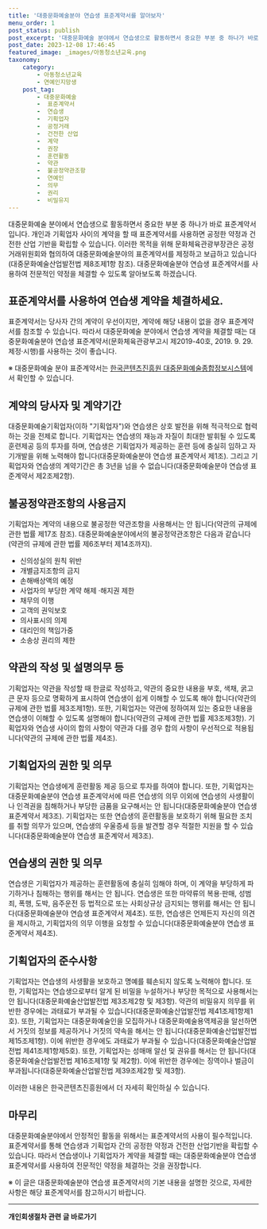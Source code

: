 ```yaml
---
title: '대중문화예술분야 연습생 표준계약서를 알아보자'
menu_order: 1
post_status: publish
post_excerpt: '대중문화예술 분야에서 연습생으로 활동하면서 중요한 부분 중 하나가 바로 표준계약서입니다. 개인과 기획업자 사이의 계약을 할 때 표준계약서를 사용하면 공정한 약정과 건전한 산업 기반을 확립할 수 있습니다. 이러한 목적을 위해 문화체육관광부장관은 공정거래위원회와 협의하여 대중문화예술분야의 표준계약서를 제정하고 보급하고 있습니다 대중문화예술산업발전법 제8조제1항 참조 . 대중문화예술분야 연습생 표준계약서를 사용하여 전문적인 약정을 체결할 수 있도록 알아보도록 하겠습니다.'
post_date: 2023-12-08 17:46:45
featured_image: _images/아동청소년교육.png
taxonomy:
    category:
        - 아동청소년교육
        - 연예인지망생
    post_tag:
        - 대중문화예술
        -  표준계약서
        -  연습생
        -  기획업자
        -  공정거래
        -  건전한 산업
        -  계약
        -  권장
        -  훈련활동
        -  약관
        -  불공정약관조항
        -  연예인
        -  의무
        -  권리
        -  비밀유지
---
```



대중문화예술 분야에서 연습생으로 활동하면서 중요한 부분 중 하나가 바로 표준계약서입니다. 개인과 기획업자 사이의 계약을 할 때 표준계약서를 사용하면 공정한 약정과 건전한 산업 기반을 확립할 수 있습니다. 이러한 목적을 위해 문화체육관광부장관은 공정거래위원회와 협의하여 대중문화예술분야의 표준계약서를 제정하고 보급하고 있습니다(대중문화예술산업발전법 제8조제1항 참조). 대중문화예술분야 연습생 표준계약서를 사용하여 전문적인 약정을 체결할 수 있도록 알아보도록 하겠습니다.

## 표준계약서를 사용하여 연습생 계약을 체결하세요.
표준계약서는 당사자 간의 계약이 우선이지만, 계약에 해당 내용이 없을 경우 표준계약서를 참조할 수 있습니다. 따라서 대중문화예술 분야에서 연습생 계약을 체결할 때는 대중문화예술분야 연습생 표준계약서(문화체육관광부고시 제2019-40호, 2019. 9. 29. 제정·시행)를 사용하는 것이 좋습니다.

※ 대중문화예술 분야 표준계약서는 [한국콘텐츠진흥원 대중문화예술종합정보시스템](https://ent.kocca.kr/)에서 확인할 수 있습니다.

## 계약의 당사자 및 계약기간
대중문화예술기획업자(이하 "기획업자")와 연습생은 상호 발전을 위해 적극적으로 협력하는 것을 전제로 합니다. 기획업자는 연습생의 재능과 자질이 최대한 발휘될 수 있도록 훈련제공 등의 투자를 하며, 연습생은 기획업자가 제공하는 훈련 등에 충실히 임하고 자기개발을 위해 노력해야 합니다(대중문화예술분야 연습생 표준계약서 제1조). 그리고 기획업자와 연습생의 계약기간은 총 3년을 넘을 수 없습니다(대중문화예술분야 연습생 표준계약서 제2조제2항).

## 불공정약관조항의 사용금지
기획업자는 계약의 내용으로 불공정한 약관조항을 사용해서는 안 됩니다(약관의 규제에 관한 법률 제17조 참조). 대중문화예술분야에서의 불공정약관조항은 다음과 같습니다(약관의 규제에 관한 법률 제6조부터 제14조까지).

- 신의성실의 원칙 위반
- 개별금지조항의 금지
- 손해배상액의 예정
- 사업자의 부당한 계약 해제 ·해지권 제한
- 채무의 이행
- 고객의 권익보호
- 의사표시의 의제
- 대리인의 책임가중
- 소송상 권리의 제한

## 약관의 작성 및 설명의무 등
기획업자는 약관을 작성할 때 한글로 작성하고, 약관의 중요한 내용을 부호, 색채, 굵고 큰 문자 등으로 명확하게 표시하여 연습생이 쉽게 이해할 수 있도록 해야 합니다(약관의 규제에 관한 법률 제3조제1항). 또한, 기획업자는 약관에 정하여져 있는 중요한 내용을 연습생이 이해할 수 있도록 설명해야 합니다(약관의 규제에 관한 법률 제3조제3항). 기획업자와 연습생 사이의 합의 사항이 약관과 다를 경우 합의 사항이 우선적으로 적용됩니다(약관의 규제에 관한 법률 제4조).

## 기획업자의 권한 및 의무
기획업자는 연습생에게 훈련활동 제공 등으로 투자를 하여야 합니다. 또한, 기획업자는 대중문화예술분야 연습생 표준계약서에 따른 연습생의 의무 이외에 연습생의 사생활이나 인격권을 침해하거나 부당한 금품을 요구해서는 안 됩니다(대중문화예술분야 연습생 표준계약서 제3조). 기획업자는 또한 연습생의 훈련활동을 보호하기 위해 필요한 조치를 취할 의무가 있으며, 연습생의 우울증세 등을 발견할 경우 적절한 지원을 할 수 있습니다(대중문화예술분야 연습생 표준계약서 제3조).

## 연습생의 권한 및 의무
연습생은 기획업자가 제공하는 훈련활동에 충실히 임해야 하며, 이 계약을 부당하게 파기하거나 침해하는 행위를 해서는 안 됩니다. 연습생은 또한 마약류의 복용·판매, 성범죄, 폭행, 도박, 음주운전 등 법적으로 또는 사회상규상 금지되는 행위를 해서는 안 됩니다(대중문화예술분야 연습생 표준계약서 제4조). 또한, 연습생은 언제든지 자신의 의견을 제시하고, 기획업자의 의무 이행을 요청할 수 있습니다(대중문화예술분야 연습생 표준계약서 제4조).

## 기획업자의 준수사항
기획업자는 연습생의 사생활을 보호하고 명예를 훼손되지 않도록 노력해야 합니다. 또한, 기획업자는 연습생으로부터 알게 된 비밀을 누설하거나 부당한 목적으로 사용해서는 안 됩니다(대중문화예술산업발전법 제3조제2항 및 제3항). 약관의 비밀유지 의무를 위반한 경우에는 과태료가 부과될 수 있습니다(대중문화예술산업발전법 제41조제1항제1호). 또한, 기획업자는 대중문화예술인을 모집하거나 대중문화예술용역제공을 알선하면서 거짓의 정보를 제공하거나 거짓의 약속을 해서는 안 됩니다(대중문화예술산업발전법 제15조제1항). 이에 위반한 경우에도 과태료가 부과될 수 있습니다(대중문화예술산업발전법 제41조제1항제5호). 또한, 기획업자는 성매매 알선 및 권유를 해서는 안 됩니다(대중문화예술산업발전법 제16조제1항 및 제2항). 이에 위반한 경우에는 징역이나 벌금이 부과됩니다(대중문화예술산업발전법 제39조제2항 및 제3항).

이러한 내용은 한국콘텐츠진흥원에서 더 자세히 확인하실 수 있습니다.

## 마무리
대중문화예술분야에서 안정적인 활동을 위해서는 표준계약서의 사용이 필수적입니다. 표준계약서를 통해 연습생과 기획업자 간의 공정한 약정과 건전한 산업기반을 확립할 수 있습니다. 따라서 연습생이나 기획업자가 계약을 체결할 때는 대중문화예술분야 연습생 표준계약서를 사용하여 전문적인 약정을 체결하는 것을 권장합니다.

※ 이 글은 대중문화예술분야 연습생 표준계약서의 기본 내용을 설명한 것으로, 자세한 사항은 해당 표준계약서를 참고하시기 바랍니다.
<!-- wp:separator -->
<hr class="wp-block-separator has-alpha-channel-opacity"/>
<!-- /wp:separator -->

<!-- wp:group {"backgroundColor":"base","layout":{"type":"constrained"}} -->
<div class="wp-block-group has-base-background-color has-background"><!-- wp:paragraph {"align":"center","fontSize":"medium"} -->
<p class="has-text-align-center has-large-font-size"><strong>개인회생절차 관련 글 바로가기</strong></p>
<!-- /wp:paragraph -->


<!-- wp:latest-posts
{"categories":[{"id":14834,"count":19,"description":"","link":"https://uknowlaw.com/category/%ea%b0%9c%ec%9d%b8%ed%9a%8c%ec%83%9d%ec%a0%88%ec%b0%a8/","name":"개인회생절차","slug":"개인회생절차","taxonomy":"category","parent":0,"meta":[],"_links":{"self":[{"href":"https://uknowlaw.com/wp-json/wp/v2/categories/14834"}],"collection":[{"href":"https://uknowlaw.com/wp-json/wp/v2/categories"}],"about":[{"href":"https://uknowlaw.com/wp-json/wp/v2/taxonomies/category"}],"wp:post_type":[{"href":"https://uknowlaw.com/wp-json/wp/v2/posts?categories=14834"}],"curies":[{"name":"wp","href":"https://api.w.org/{rel}","templated":true}]}}],"postsToShow":100,"excerptLength":28,"postLayout":"grid","columns":2,"featuredImageAlign":"left","featuredImageSizeSlug":"large","fontSize":"small"} /--></div>
<!-- /wp:group -->